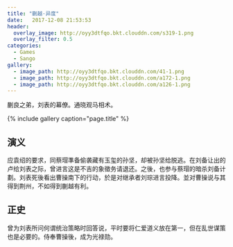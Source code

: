 ```yaml
---
title: "蒯越·异度"
date:   2017-12-08 21:53:53
header:
  overlay_image: http://oyy3dtfqo.bkt.clouddn.com/s319-1.png
  overlay_filter: 0.5
categories:
  - Games
  - Sango
gallery:
  - image_path: http://oyy3dtfqo.bkt.clouddn.com/41-1.png
  - image_path: http://oyy3dtfqo.bkt.clouddn.com/a172-1.png
  - image_path: http://oyy3dtfqo.bkt.clouddn.com/a126-1.png
---
```


蒯良之弟，刘表的幕僚。通晓观马相术。

{% include gallery caption="page.title" %}

## 演义

应袁绍的要求，同蔡瑁準备偷袭藏有玉玺的孙坚，却被孙坚给脱逃。在刘备让出的卢给刘表之际，曾进言这是不吉的象徵务请退还。之後，也参与蔡瑁的暗杀刘备计劃。刘表死後看出曹操南下的行动，於是对继承者刘琮进言投降。並对曹操说与其得到荆州，不如得到蒯越有利。

## 正史

曾为刘表所问何谓统治策略时回答说，平时要将仁爱道义放在第一，但在乱世谋策也是必要的。侍奉曹操後，成为光禄勋。